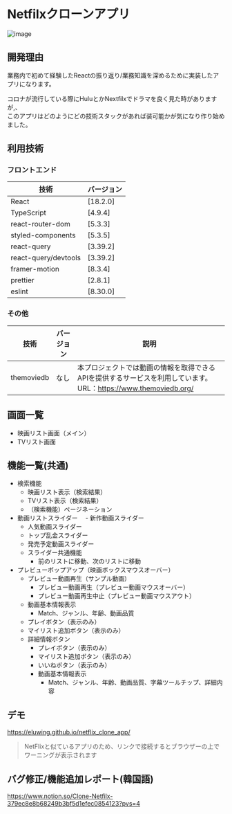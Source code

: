 # Netfilxクローンアプリ
![image](https://github.com/Eluwing/netflix_clone_app/assets/19554478/21a4d04b-6801-4695-a63a-8e74a1781ffb)

## 開発理由
業務内で初めて経験したReactの振り返り/業務知識を深めるために実装したアプリになります。

コロナが流行している際にHuluとかNextfilxでドラマを良く見た時がありますが,、  
このアプリはどのようにどの技術スタックがあれば装可能かが気になり作り始めました。

## 利用技術

### フロントエンド

| 技術         | バージョン  |
|--------------|-------------|
| React        | [18.2.0] |
| TypeScript | [4.9.4] |
| react-router-dom | [5.3.3] |
| styled-components        | [5.3.5] |
| react-query      | [3.39.2] |
| react-query/devtools      | [3.39.2] |
| framer-motion      | [8.3.4] |
| prettier | [2.8.1] |
| eslint | [8.30.0] |

### その他

| 技術         | バージョン  | 説明  |
|--------------|-------------|-------------|
| themoviedb      | なし | 本プロジェクトでは動画の情報を取得できるAPIを提供するサービスを利用しています。<br>URL：https://www.themoviedb.org/ |

## 画面一覧
- 映画リスト画面（メイン）
- TVリスト画面

## 機能一覧(共通)
- 検索機能
  - 映画リスト表示（検索結果）
  - TVリスト表示（検索結果）
  - （検索機能）ページネーション
- 動画リストスライダー
　- 新作動画スライダー
  - 人気動画スライダー
  - トップ乱金スライダー
  - 発売予定動画スライダー
  - スライダー共通機能
    - 前のリストに移動、次のリストに移動 
- プレビューポップアップ（映画ボックスマウスオーバー）
  - プレビュー動画再生（サンプル動画）
    - プレビュー動画再生（プレビュー動画マウスオーバー）
    - プレビュー動画再生中止（プレビュー動画マウスアウト）
  - 動画基本情報表示
    - Match、ジャンル、年齢、動画品質
  - プレイボタン（表示のみ）
  - マイリスト追加ボタン（表示のみ）
  - 詳細情報ボタン
    - プレイボタン（表示のみ）
    - マイリスト追加ボタン（表示のみ）
    - いいねボタン（表示のみ）
    - 動画基本情報表示
      - Match、ジャンル、年齢、動画品質、字幕ツールチップ、詳細内容
    
## デモ  
https://eluwing.github.io/netflix_clone_app/
>NetFlixと似ているアプリのため、リンクで接続するとブラウザーの上でワーニングが表示されます

## バグ修正/機能追加レポート(韓国語)
https://www.notion.so/Clone-Netfilx-379ec8e8b68249b3bf5d1efec0854123?pvs=4
